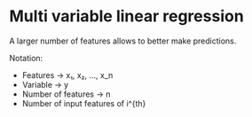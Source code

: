 # Multi variable linear regression

A larger number of features allows to better make predictions.

Notation:
- Features → x₁, x₂, ..., x\_n
- Variable → y
- Number of features → n
- Number of input features of i\^{th}
